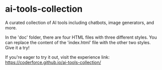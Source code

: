 # ai-tools-collection
A curated collection of AI tools including chatbots, image generators, and more.   
   
In the 'doc' folder, there are four HTML files with three different styles. You can replace the content of the 'index.html' file with the other two styles. Give it a try!

If you're eager to try it out, visit the experience link: https://coderforce.github.io/ai-tools-collection/
